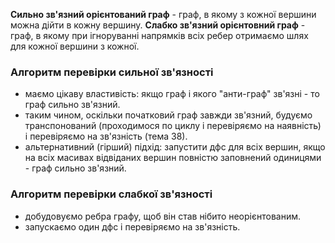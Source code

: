 **Сильно зв'язний орієнтований граф** - граф, в якому з кожної вершини можна дійти в кожну вершину. 
**Слабко зв'язний орієнтовний граф** - граф, в якому при ігноруванні напрямків всіх ребер отримаємо шлях для кожної вершини з кожної.

### Алгоритм перевірки сильної зв'язності
- маємо цікаву властивість: якщо граф і якого "анти-граф" зв'язні - то граф сильно зв'язний.
- таким чином, оскільки початковий граф завжди зв'язний, будуємо транспонований (проходимося по циклу і перевіряємо на наявність) і перевіряємо на зв'язність (тема 38).
- альтернативний (гірший) підхід: запустити дфс для всіх вершин, якщо на всіх масивах відвіданих вершин повністю заповнений одиницями - граф сильно зв'язний.

### Алгоритм перевірки слабкої зв'язності
- добудовуємо ребра графу, щоб він став нібито неорієнтованим.
- запускаємо один дфс і перевіряємо на зв'язність.